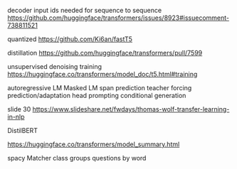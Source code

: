 
decoder input ids needed for sequence to sequence
https://github.com/huggingface/transformers/issues/8923#issuecomment-738811521

quantized 
https://github.com/Ki6an/fastT5

distillation
https://github.com/huggingface/transformers/pull/7599

unsupervised denoising training
https://huggingface.co/transformers/model_doc/t5.html#training

autoregressive LM
Masked LM
span prediction
teacher forcing
prediction/adaptation head 
prompting
conditional generation

slide 30
https://www.slideshare.net/fwdays/thomas-wolf-transfer-learning-in-nlp

DistilBERT

https://huggingface.co/transformers/model_summary.html

spacy Matcher class
groups questions by word





